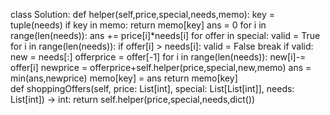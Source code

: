 class Solution:
    def helper(self,price,special,needs,memo):
        key = tuple(needs)
        if key in memo:
            return memo[key]
        ans = 0
        for i in range(len(needs)):
            ans += price[i]*needs[i]
        for offer in special:
            valid = True
            for i in range(len(needs)):
                if offer[i] > needs[i]:
                    valid = False
                    break
            if valid:
                new = needs[:]
                offerprice = offer[-1]
                for i in range(len(needs)):
                    new[i]-= offer[i]
                newprice = offerprice+self.helper(price,special,new,memo)
                ans = min(ans,newprice)
        memo[key] = ans
        return memo[key]                     
    def shoppingOffers(self, price: List[int], special: List[List[int]], needs: List[int]) -> int:
        return self.helper(price,special,needs,dict()) 
